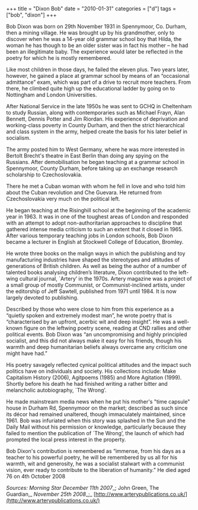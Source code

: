 +++
title = "Dixon Bob"
date = "2010-01-31"
categories = ["d"]
tags = ["bob", "dixon"]
+++

Bob Dixon was born on 29th November 1931 in Spennymoor, Co. Durham, then a mining village. He was brought up by his grandmother, only to discover when he was a 14-year old grammar school boy that Hilda, the woman he has though to be an older sister was in fact his mother – he had been an illegitimate baby. The experience would later be reflected in the poetry for which he is mostly remembered.

Like most children in those days, he failed the eleven plus. Two years later, however, he gained a place at grammar school by means of an “occasional admittance” exam, which was part of a drive to recruit more teachers. From there, he climbed quite high up the educational ladder by going on to Nottingham and London Universities. 

After National Service in the late 1950s he was sent to GCHQ in Cheltenham to study Russian, along with contemporaries such as Michael Frayn, Alan Bennett, Dennis Potter and Jim Riordan. His experience of deprivation and working-class poverty in County Durham, and then the strict hierarchical and class system in the army, helped create the basis for his later belief in socialism.

The army posted him to West Germany, where he was more interested in Bertolt Brecht's theatre in East Berlin than doing any spying on the Russians. After demobilisation he began teaching at a grammar school in Spennymoor, County Durham, before taking up an exchange research scholarship to Czechoslovakia.

There he met a Cuban woman with whom he fell in love and who told him about the Cuban revolution and Che Guevara. He returned from Czechoslovakia very much on the political left.

He began teaching at the Risinghill school at the beginning of the academic year in 1963. It was in one of the toughest areas of London and responded with an attempt to adopt non-authoritarian approaches to discipline that gathered intense media criticism to such an extent that it closed in 1965. After various temporary teaching jobs in London schools, Bob Dixon became a lecturer in English at Stockwell College of Education, Bromley.

He wrote three books on the malign ways in which the publishing and toy manufacturing industries have shaped the stereotypes and attitudes of generations of British children. As well as being the author of a number of talented books analysing children’s literature, Dixon contributed to the left-wing cultural journal, \`Artery’ in the 1970s. Artery magazine was a project of a small group of mostly Communist, or Communist-inclined artists, under the editorship of Jeff Sawtell, published from 1971 until 1984. It is now largely devoted to publishing.

Described by those who were close to him from this experience as a “quietly spoken and extremely modest man”, he wrote poetry that is “characterised by an upfront, acerbic wit and deep insight”. He was a well-known figure on the leftwing poetry scene, reading at CND rallies and other political events. Bob Dixon was “an uncompromising and highly principled socialist, and this did not always make it easy for his friends, though his warmth and deep humanitarian beliefs always overcame any criticism one might have had.”

His poetry savagely reflected cynical political attitudes and the impact such politics have on individuals and society. His collections include: Make Capitalism History (2006), Agitpoems (1985) and More Agitation (1999). Shortly before his death he had finished writing a rather bitter and melancholic autobiography, \`The Wrong’.

He made mainstream media news when he put his mother's "time capsule" house in Durham Rd, Spennymoor on the market; described as such since its décor had remained unaltered, though immaculately maintained, since 1961. Bob was infuriated when this story was splashed in the Sun and the Daily Mail without his permission or knowledge, particularly because they failed to mention the publication of \`The Wrong’, the launch of which had prompted the local press interest in the property.

Bob Dixon's contribution is remembered as “immense, from his days as a teacher to his powerful poetry, he will be remembered by us all for his warmth, wit and generosity, he was a socialist stalwart with a communist vision, ever ready to contribute to the liberation of humanity.” He died aged 76 on 4th October 2008

_Sources: Morning Star_ _December 11th 2007__; John Green, The Guardian,_ _November 25th 2008__;_ [http://www.arterypublications.co.uk/](http://www.arterypublications.co.uk/)
